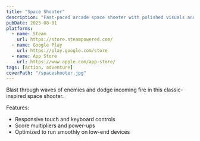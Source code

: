```yaml
---
title: "Space Shooter"
description: "Fast-paced arcade space shooter with polished visuals and tight controls."
pubDate: 2025-08-01
platforms:
  - name: Steam
    url: https://store.steampowered.com/
  - name: Google Play
    url: https://play.google.com/store
  - name: App Store
    url: https://www.apple.com/app-store/
tags: [action, adventure]
coverPath: "/spaceshooter.jpg"
---
```


Blast through waves of enemies and dodge incoming fire in this classic-inspired space shooter.

Features:
- Responsive touch and keyboard controls
- Score multipliers and power-ups
- Optimized to run smoothly on low-end devices
